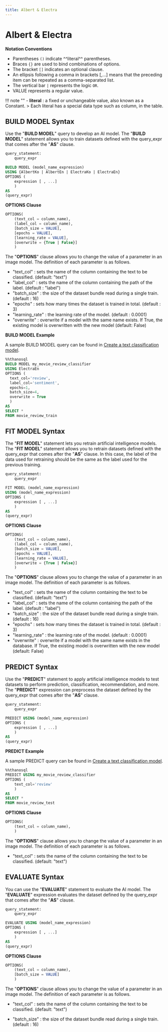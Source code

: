 ```yaml
---
title: Albert & Electra
---
```


# __Albert & Electra__

__Notation Conventions__

- Parentheses `()` indicate ^^literal^^ parentheses.
- Braces `{}` are used to bind combinations of options.
- The bracket `[]` indicates an optional clause.
- An ellipsis following a comma in brackets [,...] means that the preceding item can be repeated as a comma-separated list.
- The vertical bar `|` represents the logic `OR`.
- VALUE represents a regular value.

!!! note ""
    - __literal__ : a fixed or unchangeable value, also known as a Constant.
    > Each literal has a special data type such as column, in the table.

## __BUILD MODEL Syntax__

Use the "__BUILD MODEL__" query to develop an AI model.
The "__BUILD MODEL__" statement allows you to train datasets defined with the query_expr that comes after the "__AS__" clause.

```sql
query_statement:
    query_expr

BUILD MODEL (model_name_expression)
USING {AlbertKo | AlbertEn | ElectraKo | ElectraEn}
OPTIONS (
    expression [ , ...]
    )
AS
(query_expr)
```

__OPTIONS Clause__

```sql
OPTIONS(
    (text_col = column_name),
    (label_col = column_name),
    [batch_size = VALUE],
    [epochs = VALUE],
    [learning_rate = VALUE],
    [overwrite = {True | False}]
    )
```

The "__OPTIONS__" clause allows you to change the value of a parameter in an image model. The definition of each parameter is as follows.

- "text_col" : sets the name of the column containing the text to be classified. (default: "text")
- "label_col" : sets the name of the column containing the path of the label. (default : "label")
- "batch_size" : the size of the dataset bundle read during a single train. (default : 16)
- "epochs" : sets how many times the dataset is trained in total. (default : 3)
- "learning_rate" : the learning rate of the model. (default : 0.0001)
- "overwrite" : overwrite if a model with the same name exists. If True, the existing model is overwritten with the new model (default: False)

__BUILD MODEL Example__

A sample BUILD MODEL query can be found in [Create a text classification model](/en/tutorials/thanosql_ml/classification/text_classification/).

```sql
%%thanosql
BUILD MODEL my_movie_review_classifier
USING ElectraEn
OPTIONS (
  text_col='review',
  label_col='sentiment',
  epochs=1,
  batch_size=4,
  overwrite = True
  )
AS
SELECT *
FROM movie_review_train
```

## __FIT MODEL Syntax__

The "__FIT MODEL__" statement lets you retrain artificial intelligence models. The "__FIT MODEL__" statement allows you to retrain datasets defined with the query_expr that comes after the "__AS__" clause. In this case, the label of the data used for retraining should be the same as the label used for the previous training.

```sql
query_statement:
    query_expr

FIT MODEL (model_name_expression)
USING (model_name_expression)
OPTIONS (
    expression [ , ...]
    )
AS
(query_expr)
```

__OPTIONS Clause__

```sql
OPTIONS(
    (text_col = column_name),
    (label_col = column_name),
    [batch_size = VALUE],
    [epochs = VALUE],
    [learning_rate = VALUE],
    [overwrite = {True | False}]
    )
```

The "__OPTIONS__" clause allows you to change the value of a parameter in an image model. The definition of each parameter is as follows.

- "text_col" : sets the name of the column containing the text to be classified. (default: "text")
- "label_col" : sets the name of the column containing the path of the label. (default : "label")
- "batch_size" : the size of the dataset bundle read during a single train. (default : 16)
- "epochs" : sets how many times the dataset is trained in total. (default : 3)
- "learning_rate" : the learning rate of the model. (default : 0.0001)
- "overwrite" : overwrite if a model with the same name exists in the database. If True, the existing model is overwritten with the new model (default: False)

## __PREDICT Syntax__

Use the "__PREDICT__" statement to apply artificial intelligence models to test datasets to perform prediction, classification, recommendation, and more. The "__PREDICT__" expression can preprocess the dataset defined by the query_expr that comes after the "__AS__" clause.

```sql
query_statement:
    query_expr

PREDICT USING (model_name_expression)
OPTIONS (
    expression [ , ...]
    )
AS
(query_expr)
```

__PREDICT Example__

A sample PREDICT query can be found in [Create a text classification model](/en/tutorials/thanosql_ml/classification/text_classification/).

```sql
%%thanosql
PREDICT USING my_movie_review_classifier
OPTIONS (
    text_col='review'
    )
AS
SELECT *
FROM movie_review_test
```

 __OPTIONS Clause__

```sql
OPTIONS(
    (text_col = column_name),
    )
```

The "__OPTIONS__" clause allows you to change the value of a parameter in an image model. The definition of each parameter is as follows.


- "text_col" : sets the name of the column containing the text to be classified. (default: "text")

## __EVALUATE Syntax__

You can use the "__EVALUATE__" statement to evaluate the AI model. The "__EVALUATE__" expression evaluates the dataset defined by the query_expr that comes after the "__AS__" clause.

```sql
query_statement:
    query_expr

EVALUATE USING (model_name_expression)
OPTIONS (
    expression [ , ...]
    )
AS
(query_expr)
```

__OPTIONS Clause__

```sql
OPTIONS(
    (text_col = column_name),
    [batch_size = VALUE]
    )
```

The "__OPTIONS__" clause allows you to change the value of a parameter in an image model. The definition of each parameter is as follows.

- "text_col" : sets the name of the column containing the text to be classified. (default: "text")

- "batch_size" : the size of the dataset bundle read during a single train. (default : 16)
